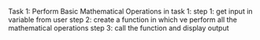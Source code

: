 Task 1: Perform Basic Mathematical Operations
in task 1:
step 1: get input in variable from user
step 2: create a function in which ve perform all the mathematical operations
step 3: call the function and display output
